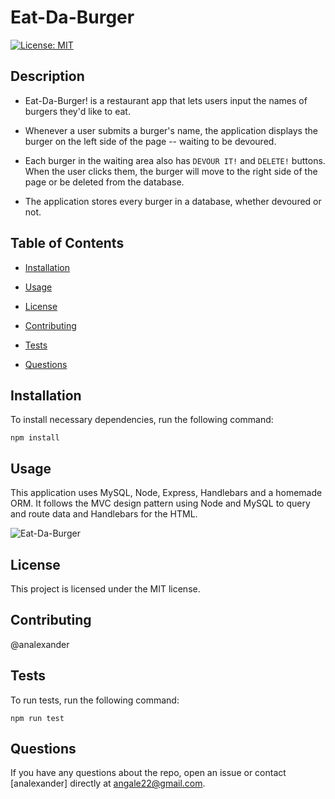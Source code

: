 # Eat-Da-Burger

[![License: MIT](https://img.shields.io/badge/License-MIT-yellow.svg)](https://opensource.org/licenses/MIT)

## Description

* Eat-Da-Burger! is a restaurant app that lets users input the names of burgers they'd like to eat.

* Whenever a user submits a burger's name, the application displays the burger on the left side of the page -- waiting to be devoured.

* Each burger in the waiting area also has `DEVOUR IT!` and `DELETE!` buttons. When the user clicks them, the burger will move to the right side of the page or be deleted from the database.

* The application stores every burger in a database, whether devoured or not.

## Table of Contents

* [Installation](#Installation)

* [Usage](#Usage)

* [License](#License)

* [Contributing](#Contributing)

* [Tests](#Tests)

* [Questions](#Questions)

## Installation

To install necessary dependencies, run the following command:
````
npm install
````

## Usage

This application uses MySQL, Node, Express, Handlebars and a homemade ORM. It follows the MVC design pattern using Node and MySQL to query and route data and Handlebars for the HTML.

![Eat-Da-Burger](public/assets/img/Eat-Da-Burger.gif)

## License

This project is licensed under the MIT license.

## Contributing

@analexander

## Tests

To run tests, run the following command:
````
npm run test
````

## Questions

If you have any questions about the repo, open an issue or contact [analexander] directly at angale22@gmail.com.
